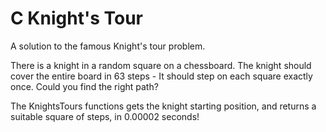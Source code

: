 # C Knight's Tour
A solution to the famous Knight's tour problem.

There is a knight in a random square on a chessboard.
The knight should cover the entire board in 63 steps - It should step on each square exactly once.
Could you find the right path?

The KnightsTours functions gets the knight starting position, and returns a suitable square of steps, in 0.00002 seconds!
